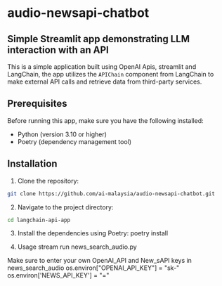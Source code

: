 # audio-newsapi-chatbot

## Simple Streamlit app demonstrating LLM interaction with an API

This is a simple application built using OpenAI Apis, streamlit and LangChain,  the app utilizes the `APIChain` component from LangChain to make external API calls and retrieve data from third-party services.

## Prerequisites

Before running this app, make sure you have the following installed:

- Python (version 3.10 or higher)
- Poetry (dependency management tool)

## Installation

1. Clone the repository:

```bash
git clone https://github.com/ai-malaysia/audio-newsapi-chatbot.git
```

2. Navigate to the project directory:

```bash
cd langchain-api-app
```

3. Install the dependencies using Poetry:
poetry install

4. Usage
stream run news_search_audio.py

Make sure to enter your own OpenAI_API and New_sAPI keys in news_search_audio
os.environ["OPENAI_API_KEY"] = "sk-"
os.environ['NEWS_API_KEY'] = "="

